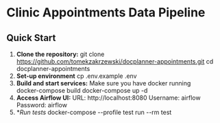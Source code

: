 # Clinic Appointments Data Pipeline

## Quick Start

1. **Clone the repository:**
   git clone https://github.com/tomekzakrzewski/docplanner-appointments.git
   cd docplanner-appointments
2. **Set-up environment** 
    cp .env.example .env
3. **Build and start services:**
    Make sure you have docker running   
    docker-compose build
    docker-compose up -d
4. **Access Airflow UI:**
    URL: http://localhost:8080
    Username: airflow
    Password: airflow
5. **Run tests*
    docker-compose --profile test run --rm test
